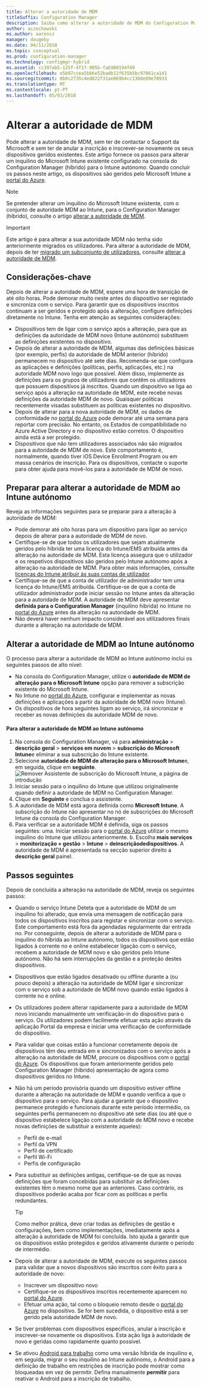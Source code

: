 ```yaml
---
title: Alterar a autoridade de MDM
titleSuffix: Configuration Manager
description: Saiba como alterar a autoridade de MDM do Configuration Manager (híbrido) para o Intune autónomo
author: aczechowski
ms.author: aaroncz
manager: dougeby
ms.date: 04/11/2018
ms.topic: conceptual
ms.prod: configuration-manager
ms.technology: configmgr-hybrid
ms.assetid: cc397ab5-125f-4f17-905b-fab980194f49
ms.openlocfilehash: e5b97ccea5bb6e52badb12f635b5bc97061ca1d1
ms.sourcegitcommit: 0b0c2735c4ed822731ae069b4cc1380e89e78933
ms.translationtype: MT
ms.contentlocale: pt-PT
ms.lasthandoff: 05/03/2018
---
```

# <a name="change-your-mdm-authority"></a>Alterar a autoridade de MDM
Pode alterar a autoridade de MDM, sem ter de contactar o Support da Microsoft e sem ter de anular a inscrição e inscrever-se novamente os seus dispositivos geridos existentes. Este artigo fornece os passos para alterar um inquilino do Microsoft Intune existente configurado na consola do Configuration Manager (híbrido) para o Intune autónomo. Quando concluir os passos neste artigo, os dispositivos são geridos pelo Microsoft Intune a [portal do Azure](https://portal.azure.com). 

> [!Note]    
> Se pretender alterar um inquilino do Microsoft Intune existente, com o conjunto de autoridade MDM ao Intune, para o Configuration Manager (híbrido), consulte o artigo [alterar a autoridade de MDM](https://docs.microsoft.com/intune-classic/deploy-use/change-mdm-authority).

> [!Important]    
> Este artigo é para alterar a sua autoridade MDM não tenha sido anteriormente migrados os utilizadores. Para alterar a autoridade de MDM, depois de ter [migrado um subconjunto de utilizadores](migrate-hybridmdm-to-intunesa.md), consulte [alterar a autoridade de MDM](migrate-change-mdm-authority.md).

## <a name="key-considerations"></a>Considerações-chave
Depois de alterar a autoridade de MDM, espere uma hora de transição de até oito horas. Pode demorar muito neste antes do dispositivo ser registado e sincroniza com o serviço. Para garantir que os dispositivos inscritos continuam a ser geridos e protegido após a alteração, configure definições diretamente no Intune. Tenha em atenção as seguintes considerações:
- Dispositivos tem de ligar com o serviço após a alteração, para que as definições da autoridade de MDM novo (Intune autónomo) substituem as definições existentes no dispositivo.
- Depois de alterar a autoridade de MDM, algumas das definições básicas (por exemplo, perfis) da autoridade de MDM anterior (híbrido) permanecem no dispositivo até sete dias. Recomenda-se que configura as aplicações e definições (políticas, perfis, aplicações, etc.) na autoridade MDM novo logo que possível. Além disso, implemente as definições para os grupos de utilizadores que contêm os utilizadores que possuem dispositivos já inscritos. Quando um dispositivo se liga ao serviço após a alteração na autoridade de MDM, este recebe novas definições da autoridade MDM de novo. Quaisquer políticas recentemente visadas substituem as políticas existentes no dispositivo.
- Depois de alterar para a nova autoridade de MDM, os dados de conformidade no [portal do Azure](https://portal.azure.com) pode demorar até uma semana para reportar com precisão. No entanto, os Estados de compatibilidade no Azure Active Directory e no dispositivo estão corretos. O dispositivo ainda está a ser protegido.
- Dispositivos que não tem utilizadores associados não são migrados para a autoridade de MDM de novo. Este comportamento é, normalmente, quando tiver iOS Device Enrollment Program ou em massa cenários de inscrição. Para os dispositivos, contacte o suporte para obter ajuda para movê-los para a autoridade de MDM de novo.

## <a name="prepare-to-change-the-mdm-authority-to-intune-standalone"></a>Preparar para alterar a autoridade de MDM ao Intune autónomo
Reveja as informações seguintes para se preparar para a alteração à autoridade de MDM:
- Pode demorar até oito horas para um dispositivo para ligar ao serviço depois de alterar para a autoridade de MDM de novo.
- Certifique-se de que todos os utilizadores que sejam atualmente geridos pelo híbrida ter uma licença do Intune/EMS atribuída antes da alteração na autoridade de MDM. Esta licença assegura que o utilizador e os respetivos dispositivos são geridos pelo Intune autónomo após a alteração na autoridade de MDM. Para obter mais informações, consulte [licenças do Intune atribuir às suas contas de utilizador](https://docs.microsoft.com/intune/get-started/start-with-a-paid-subscription-to-microsoft-intune-step-4).
- Certifique-se de que a conta de utilizador de administrador tem uma licença do Intune/EMS atribuída. Certifique-se de que a conta de utilizador administrador pode iniciar sessão no Intune antes da alteração para a autoridade de MDM. A autoridade de MDM deve apresentar **definida para o Configuration Manager** (inquilino híbrida) no Intune no [portal do Azure](https://portal.azure.com) antes da alteração na autoridade de MDM.
- Não deverá haver nenhum impacto considerável aos utilizadores finais durante a alteração na autoridade de MDM. 

## <a name="change-the-mdm-authority-to-intune-standalone"></a>Alterar a autoridade de MDM ao Intune autónomo
O processo para alterar a autoridade de MDM ao Intune autónomo inclui os seguintes passos de alto nível:  
- Na consola do Configuration Manager, utilize o **autoridade de MDM de alteração para o Microsoft Intune** opção para remover a subscrição existente do Microsoft Intune.
- No Intune no [portal do Azure](https://portal.azure.com), configurar e implementar as novas definições e aplicações a partir da autoridade de MDM novo (Intune).
- Os dispositivos de hora seguintes ligam ao serviço, irá sincronizar e receber as novas definições da autoridade MDM de novo.

#### <a name="to-change-the-mdm-authority-to-intune-standalone"></a>Para alterar a autoridade de MDM ao Intune autónomo
1. Na consola do Configuration Manager, vá para **administração** &gt; **descrição geral** &gt; **serviços em nuvem** &gt; **subscrição do Microsoft Intune**e eliminar a sua subscrição do Intune existente.
2. Selecione **autoridade de MDM de alteração para o Microsoft Intune**e, em seguida, clique em **seguinte**.
   ![Remover Assistente de subscrição do Microsoft Intune, a página de introdução](./media/mdm-change-delete-subscription.png)
3. Iniciar sessão para o inquilino do Intune que utilizou originalmente quando definir a autoridade de MDM no Configuration Manager.
4. Clique em **Seguinte** e conclua o assistente.
5. A autoridade de MDM está agora definida como **Microsoft Intune**. A subscrição do Intune não apresentar no nó de subscrições do Microsoft Intune da consola do Configuration Manager. 
6. Para verificar se a autoridade MDM é definida, siga os passos seguintes: uma. Iniciar sessão para o [portal do Azure](https://portal.azure.com) utilizar o mesmo inquilino do Intune que utilizou anteriormente. 
    b. Escolha **mais serviços** > **monitorização + gestão** > **Intune** > **deinscriçãodedispositivos**. A autoridade de MDM é apresentada na secção superior direito a **descrição geral** painel. 

## <a name="next-steps"></a>Passos seguintes
Depois de concluída a alteração na autoridade de MDM, reveja os seguintes passos:
- Quando o serviço Intune Deteta que a autoridade de MDM de um inquilino foi alterado, que envia uma mensagem de notificação para todos os dispositivos inscritos para registar e sincronizar com o serviço. Este comportamento está fora da agendadas regularmente dar entrada no. Por conseguinte, depois de alterar a autoridade de MDM para o inquilino do híbrida ao Intune autónomo, todos os dispositivos que estão ligados à corrente no e online estabelecer ligação com o serviço, recebem a autoridade de MDM novo e são geridos pelo Intune autónomo. Não há sem interrupções da gestão e a proteção destes dispositivos.
- Dispositivos que estão ligados desativado ou offline durante a (ou pouco depois) a alteração na autoridade de MDM ligar e sincronizar com o serviço sob a autoridade de MDM novo quando estão ligados à corrente no e online.  
- Os utilizadores podem alterar rapidamente para a autoridade de MDM novo iniciando manualmente um verificação-in do dispositivo para o serviço. Os utilizadores podem facilmente efetuar esta ação através da aplicação Portal da empresa e iniciar uma verificação de conformidade do dispositivo.
- Para validar que coisas estão a funcionar corretamente depois de dispositivos têm deu entrada em e sincronizados com o serviço após a alteração na autoridade de MDM, procure os dispositivos com o [portal do Azure](https://portal.azure.com). Os dispositivos que foram anteriormente geridos pelo Configuration Manager (híbrido) apresentação de agora como dispositivos geridos no Intune.    
- Não há um período provisória quando um dispositivo estiver offline durante a alteração na autoridade de MDM e quando verifica a que o dispositivo para o serviço. Para ajudar a garantir que o dispositivo permanece protegido e funcionais durante este período intermédio, os seguintes perfis permanecem no dispositivo até sete dias (ou até que o dispositivo estabelece ligação com a autoridade de MDM novo e recebe novas definições de substituir a existente aqueles):
    - Perfil de e-mail
    - Perfil da VPN
    - Perfil de certificado
    - Perfil Wi-Fi
    - Perfis de configuração
- Para substituir as definições antigas, certifique-se de que as novas definições que foram concebidas para substituir as definições existentes têm o mesmo nome que as anteriores. Caso contrário, os dispositivos poderão acaba por ficar com as políticas e perfis redundantes.    

  > [!TIP]   
  > Como melhor prática, deve criar todas as definições de gestão e configurações, bem como implementações, imediatamente após a alteração à autoridade de MDM foi concluída. Isto ajuda a garantir que os dispositivos estão protegidos e geridos ativamente durante o período de intermédio.   
-  Depois de alterar a autoridade de MDM, execute os seguintes passos para validar que a novos dispositivos são inscritos com êxito para a autoridade de novo:   
    - Inscrever um dispositivo novo
    - Certifique-se os dispositivos inscritos recentemente aparecem no [portal do Azure](https://portal.azure.com).
    - Efetuar uma ação, tal como o bloqueio remoto desde o [portal do Azure](https://portal.azure.com) no dispositivo. Se for bem sucedida, o dispositivo está a ser gerido pela autoridade MDM de novo.
- Se tiver problemas com dispositivos específicos, anular a inscrição e inscrever-se novamente os dispositivos. Esta ação liga à autoridade de novo e geridas como rapidamente quanto possível.
- Se ativou [Android para trabalho](/sccm/mdm/deploy-use/create-configuration-items-for-android-for-work-devices-managed-without-the-client) como uma versão híbrida de inquilino e, em seguida, migrar o seu inquilino ao Intune autónomo, o Android para a definição de trabalho em restrições de inscrição pode mostrar como bloqueadas em vez de permitir. Defina manualmente **permitir** para reativar o Android para a inscrição de trabalho.<!--512117-->